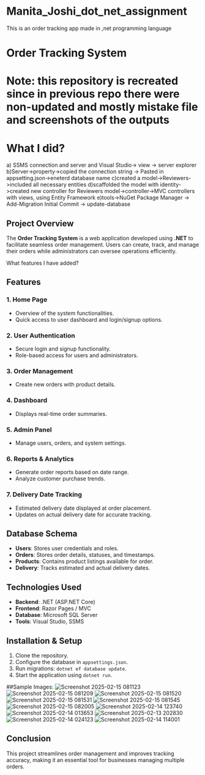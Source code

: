 # Manita_Joshi_dot_net_assignment
This is an order tracking app made in ,net programming language 
# Order Tracking System


 # Note: this repository is recreated since in previous repo there were non-updated and mostly mistake  file and screenshots of the outputs


# What I  did?
a) SSMS connection and server and Visual Studio-> view -> server explorer
b)Server->property->copied the connection string -> Pasted in appsetting.json->eneterd database name
c)created a model->Reviewers->included all necessary entities
d)scaffolded the model with identity->created new controller for Reviewers model->controller->MVC controllers with views, using Entity Framework
e)tools->NuGet Package Manager -> Add-Migration Initial Commit -> update-database
## Project Overview
The **Order Tracking System** is a web application developed using **.NET** to facilitate seamless order management. Users can create, track, and manage their orders while administrators can oversee operations efficiently.

What features I have added?
## Features

### 1. Home Page
- Overview of the system functionalities.
- Quick access to user dashboard and login/signup options.

### 2. User Authentication
- Secure login and signup functionality.
- Role-based access for users and administrators.

### 3. Order Management
- Create new orders with product details.

### 4. Dashboard
- Displays real-time order summaries.

### 5. Admin Panel
- Manage users, orders, and system settings.

### 6. Reports & Analytics
- Generate order reports based on date range.
- Analyze customer purchase trends.

### 7. Delivery Date Tracking
- Estimated delivery date displayed at order placement.
- Updates on actual delivery date for accurate tracking.

## Database Schema
- **Users**: Stores user credentials and roles.
- **Orders**: Stores order details, statuses, and timestamps.
- **Products**: Contains product listings available for order.
- **Delivery**: Tracks estimated and actual delivery dates.

## Technologies Used
- **Backend**: .NET (ASP.NET Core)
- **Frontend**: Razor Pages / MVC
- **Database**: Microsoft SQL Server
- **Tools**: Visual Studio, SSMS

## Installation & Setup
1. Clone the repository.
2. Configure the database in `appsettings.json`.
3. Run migrations: `dotnet ef database update`.
4. Start the application using `dotnet run`.

##Sample Images:
![Screenshot 2025-02-15 081123](https://github.com/Manita0z/Manita_Joshi_dot_net_assignment/blob/main/screenshots%20of%20the%20%20output/Screenshot%202025-02-15%20081123.png)
![Screenshot 2025-02-15 081209](https://github.com/Manita0z/Manita_Joshi_dot_net_assignment/blob/main/screenshots%20of%20the%20%20output/Screenshot%202025-02-15%20081209.png)
![Screenshot 2025-02-15 081520](https://github.com/Manita0z/Manita_Joshi_dot_net_assignment/blob/main/screenshots%20of%20the%20%20output/Screenshot%202025-02-15%20081520.png)
![Screenshot 2025-02-15 081531](https://github.com/Manita0z/Manita_Joshi_dot_net_assignment/blob/main/screenshots%20of%20the%20%20output/Screenshot%202025-02-15%20081531.png)
![Screenshot 2025-02-15 081545](https://github.com/Manita0z/Manita_Joshi_dot_net_assignment/blob/main/screenshots%20of%20the%20%20output/Screenshot%202025-02-15%20081545.png)
![Screenshot 2025-02-15 082005](https://github.com/Manita0z/Manita_Joshi_dot_net_assignment/blob/main/screenshots%20of%20the%20%20output/Screenshot%202025-02-15%20082005.png)
![Screenshot 2025-02-14 123740](https://github.com/Manita0z/Manita_Joshi_dot_net_assignment/blob/main/screenshots%20of%20the%20%20output/Screenshot%202025-02-14%20123740.png)
![Screenshot 2025-02-14 013653](https://github.com/Manita0z/Manita_Joshi_dot_net_assignment/blob/main/screenshots%20of%20the%20%20output/Screenshot%202025-02-14%20013653.png)
![Screenshot 2025-02-13 202830](https://github.com/Manita0z/Manita_Joshi_dot_net_assignment/blob/main/screenshots%20of%20the%20%20output/Screenshot%202025-02-13%20202830.png)
![Screenshot 2025-02-14 024123](https://github.com/Manita0z/Manita_Joshi_dot_net_assignment/blob/main/screenshots%20of%20the%20%20output/Screenshot%202025-02-14%20024123.png)
![Screenshot 2025-02-14 114001](https://github.com/Manita0z/Manita_Joshi_dot_net_assignment/blob/main/screenshots%20of%20the%20%20output/Screenshot%202025-02-14%20114001.png)
## Conclusion
This project streamlines order management and improves tracking accuracy, making it an essential tool for businesses managing multiple orders.
